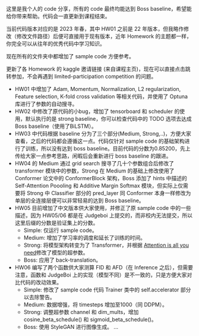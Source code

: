 这里是我个人的 code 分享，所有的 code 最终均能达到 Boss baseline，希望能给你带来帮助。代码会一直更新到课程结束。

当前代码版本对应的是 2023 年春，其中 HW01 之前是 22 年版本，但我略作修改（修改文件路径）后便可直接用于现有版本，近年 Homework 的主题都一样，你完全可以从往年的优秀代码中学习知识。

现在所有的文件夹中都增加了 sample code 方便参考。

更新了各 Homework 的 kaggle 邀请链接 (来自课程主页)，现在可以直接点击跳转参加，不会再遇到 limited-participation competition 的问题。

- HW01 中增加了 Adam, Momentum, Normalization, L2 regularization, Feature selection, K-fold cross validation 等相关代码，并使用了 Optuna 库进行了参数的自动搜寻。
- HW02 中修改了原代码的小bug，增加了 tensorboard 和 scheduler 的使用，默认执行的是 strong baseline，你可以检查代码中的 TODO 选项去达成 Boss baseline（使用了BiLSTM）。
- HW03 中代码根据 baseline 分为了三个部分(Medium, Strong,..)，方便大家查看，之后的代码都会遵循这一点。代码仅针对 sample code 的基础架构进行了训练，所以没有达到 boss baseline。目前代码的分数为0.85200，先上传给大家一点参考思路，闲暇后会重新进行 boss baseline 的跟进。
- HW04 的 Medium 通过 grid search 搜寻了几十个参数组合后修改了 transformer 模块中的参数，Strong 在 Medium 的基础上修改使用了 Conformer 论文中的 ConformerBlock 架构，Boss 添加了 hints 中描述的 Self-Attention Poooling 和 Additive Margin Softmax 模块，但实际上仅需要将 Strong 中 Classifier 部分的 pred_layer 同 Conformer 本身一样修改为单层的全连接层便可以非常轻易的达到 Boss baseline。
- HW05 目前增加了中文版本供大家使用，并修正了原 sample code 中的一些描述，因为 HW05/06 都是在 Judgeboi 上提交的，而非校内无法提交，所以这里后缀的分数是验证集上的分数。
    - Simple: 仅运行 sample code。
    - Medium: 增加了学习率的调度和延长了训练的时间。
    - Strong: 将模型架构转变为了 Transformer，并根据 [Attention is all you need](https://arxiv.org/abs/1706.03762)修改了模型的超参数。
    - Boss: 应用了 back-translation。
- HW06 编写了两个函数供大家测算 FID 和 AFD（在 Inference 之后），但需要注意，函数和 JudgeBoi 上的实现（模型不同）是不一致的，只是方便大家对比代码的改动效果。
    - Simple: 修改了 sample code 代码 Trainer 类中的 self.accelerator 部分以去除警告。
    - Medium: 数据增强，将 timesteps 增加至1000（同 DDPM）。
    - Strong: 调整超参数 channel 和 dim_mults，增加 cosine_beta_schedule() 和 sigmoid_beta_schedule()。
    - Boss: 使用 StyleGAN 进行图像生成。
...
